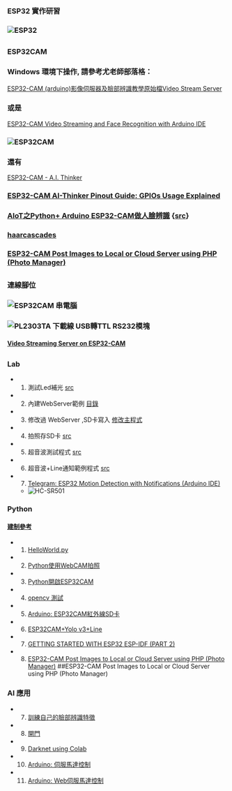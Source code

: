 ### ESP32 實作研習
### ![ESP32](https://github.com/jumbokh/esp32-class/blob/master/images/esp32s.jpg)
##
### ESP32CAM
### Windows 環境下操作, 請參考尤老師部落格：
[ESP32-CAM (arduino)影像伺服器及臉部辨識教學原始檔Video Stream Server](https://youyouyou.pixnet.net/blog/post/119383183)
### 或是
[ESP32-CAM Video Streaming and Face Recognition with Arduino IDE](https://randomnerdtutorials.com/esp32-cam-video-streaming-face-recognition-arduino-ide/)
### ![ESP32CAM](https://github.com/jumbokh/esp32-class/blob/master/images/ESP32-CAM-pinout.png)
### 還有
[ESP32-CAM - A.I. Thinker](https://github.com/v12345vtm/esp32-cam-ai-thinker)
### [ESP32-CAM AI-Thinker Pinout Guide: GPIOs Usage Explained](https://randomnerdtutorials.com/esp32-cam-ai-thinker-pinout/)
### [AIoT之Python+ Arduino ESP32-CAM做人臉辨識](https://kobayasitenmei.pixnet.net/blog/post/227576372-aiot%e4%b9%8bpython%e7%a8%8b%e5%bc%8f%e7%a2%bc%2b-arduino-esp32-cam%e5%81%9a%e4%ba%ba%e8%87%89%e8%be%a8%e8%ad%98?pixfrom=related) {[src](https://github.com/jumbokh/esp32-class/blob/master/ESP32CAM-Lab/face_detect_esa32-cam01.py)}
### [haarcascades](https://github.com/opencv/opencv/tree/master/data/haarcascades)
### [ESP32-CAM Post Images to Local or Cloud Server using PHP (Photo Manager)](https://randomnerdtutorials.com/esp32-cam-post-image-photo-server/)
##
### 連線腳位
### ![ESP32CAM 串電腦](https://github.com/jumbokh/esp32-class/blob/master/images/ESP32cam-serial.jpeg)
### ![PL2303TA 下載線 USB轉TTL RS232模塊 ](https://github.com/jumbokh/esp32-class/blob/master/images/ESP32-CAM-cnt.png)
#### [Video Streaming Server on ESP32-CAM](https://medium.com/@chauhannaman98/video-streaming-server-on-esp32-cam-84e2ff788937)
##
### Lab
* 1. 測試Led補光 [src](https://github.com/jumbokh/esp32-class/blob/master/ESP32CAM-Lab/ESP32-CAM-Flash.ino)
* 2. 內建WebServer範例 [目錄](https://github.com/jumbokh/esp32-class/tree/master/ESP32CAM-Lab/CameraWebServer)
* 3. 修改過 WebServer ,SD卡寫入 [修改主程式](https://github.com/jumbokh/esp32-class/tree/master/ESP32CAM-Lab/ESP32-CAM_webcap)
* 4. 拍照存SD卡 [src](https://github.com/jumbokh/esp32-class/blob/master/ESP32CAM-Lab/ESP32-CAM-irdaSD.ino)
* 5. 超音波測試程式 [src](https://github.com/jumbokh/esp32-class/blob/master/ESP32CAM-Lab/ESP32-CAM-echopin.ino)
* 6. 超音波+Line通知範例程式 [src](https://github.com/jumbokh/esp32-class/blob/master/ESP32CAM-Lab/ESP32-CAM-echopinLine.ino)
* 7. [Telegram: ESP32 Motion Detection with Notifications (Arduino IDE)](https://randomnerdtutorials.com/telegram-esp32-motion-detection-arduino/)
    * ![HC-SR501](https://github.com/jumbokh/esp32-class/blob/master/images/HC-SR501.jpg)
### Python
#### [建制參考](https://medium.com/python4u/%E7%94%A8conda%E5%BB%BA%E7%AB%8B%E5%8F%8A%E7%AE%A1%E7%90%86python%E8%99%9B%E6%93%AC%E7%92%B0%E5%A2%83-b61fd2a76566)
* 1. [HelloWorld.py](https://github.com/jumbokh/esp32-class/blob/master/ESP32CAM-Lab/HelloWorld.py)
* 2. [Python使用WebCAM拍照 ](https://github.com/jumbokh/esp32-class/blob/master/ESP32CAM-Lab/ESP32-CAM-cap.py)
* 3. [Python開啟ESP32CAM ](https://github.com/jumbokh/esp32-class/blob/master/ESP32CAM-Lab/ESP32-CAM.py)
* 4. [opencv 測試](https://github.com/jumbokh/esp32-class/blob/master/ESP32CAM-Lab/cvtest.py)
* 5. [Arduino: ESP32CAM紅外線SD卡](https://github.com/jumbokh/esp32-class/blob/master/ESP32CAM-Lab/ESP32-CAM-irdaSD-org.ino)
* 6. [ESP32CAM+Yolo v3+Line](https://github.com/jumbokh/esp32-class/blob/master/ESP32CAM-Lab/ESP32-CAMdetLine.py)
* 7. [GETTING STARTED WITH ESP32 ESP-IDF (PART 2)](http://iot-bits.com/esp32/getting-started-with-esp32-esp-idf-part-2/)
* 8. [ESP32-CAM Post Images to Local or Cloud Server using PHP (Photo Manager)](https://randomnerdtutorials.com/esp32-cam-post-image-photo-server/)
##ESP32-CAM Post Images to Local or Cloud Server using PHP (Photo Manager)
### AI 應用
* 7. [訓練自己的臉部辨識特徵](https://github.com/jumbokh/cv_face/tree/master/opencv/day3)
* 8. [開門](https://github.com/jumbokh/esp32-class/blob/master/ESP32CAM-Lab/ESP32-CAMdoor.py)
* 9. [Darknet using Colab](https://nbviewer.jupyter.org/github/jumbokh/esp32-class/blob/master/ESP32CAM-Lab/Yolov3_Darknet_on_Colab.ipynb)
* 10. [Arduino: 伺服馬達控制](https://github.com/jumbokh/esp32-class/blob/master/ESP32CAM-Lab/ESP32-CAMservo.ino)
* 11. [Arduino: Web伺服馬達控制](https://github.com/jumbokh/esp32-class/blob/master/ESP32CAM-Lab/ESP32-CAMservo-1.ino)
